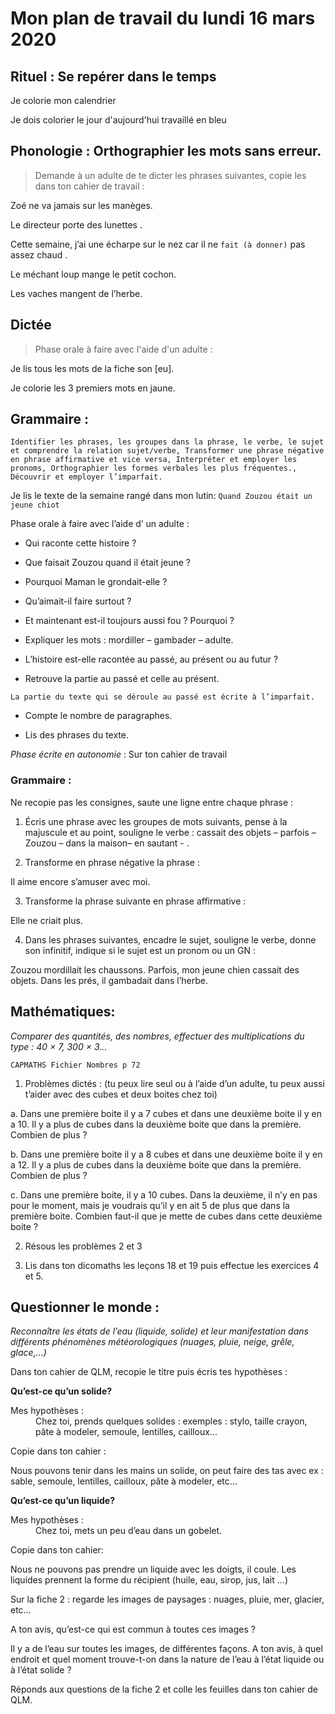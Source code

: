 # Mon plan de travail du lundi 16 mars 2020

## Rituel : Se repérer dans le temps

Je colorie mon calendrier

Je dois colorier le jour d'aujourd'hui travaillé en bleu

## Phonologie : Orthographier les mots sans erreur.

> Demande à un adulte de te dicter les phrases suivantes, copie les dans ton cahier de travail :

Zoé ne va jamais sur les manèges. 

Le directeur porte des lunettes . 

Cette semaine, j’ai une écharpe sur le nez car il ne `fait (à donner)` pas assez chaud . 

Le méchant loup mange le petit cochon. 

Les vaches mangent de l’herbe.

## Dictée 

> Phase orale à faire avec l'aide d'un adulte :

Je lis tous les mots de la fiche son \[eu\].

Je colorie les 3 premiers mots en jaune.

## Grammaire : 
```Identifier les phrases, les groupes dans la phrase, le verbe, le sujet et comprendre la relation sujet/verbe, Transformer une phrase négative en phrase affirmative et vice versa, Interpréter et employer les pronoms, Orthographier les formes verbales les plus fréquentes., Découvrir et employer l’imparfait.```

Je lis le texte de la semaine rangé dans mon lutin:
```Quand Zouzou était un jeune chiot```

Phase orale à faire avec l’aide d’ un adulte :

- Qui raconte cette histoire ?

- Que faisait Zouzou quand il était jeune ?

- Pourquoi Maman le grondait-elle ?

- Qu’aimait-il faire surtout ?

- Et maintenant est-il toujours aussi fou ? Pourquoi ?

- Expliquer les mots : mordiller – gambader – adulte.

- L’histoire est-elle racontée au passé, au présent ou au futur ?

- Retrouve la partie au passé et celle au présent.

```La partie du texte qui se déroule au passé est écrite à l’imparfait.```

- Compte le nombre de paragraphes.

- Lis des phrases du texte.

*Phase écrite en autonomie* : Sur ton cahier de travail

### Grammaire :
Ne recopie pas les consignes, saute une ligne entre chaque phrase :

1. Écris une phrase avec les groupes de mots suivants, pense à la majuscule et au point, souligne le verbe : 
cassait des objets – parfois – Zouzou – dans la maison– en sautant - . 

2. Transforme en phrase négative la phrase : 

  Il aime encore s’amuser avec moi. 

3. Transforme la phrase suivante en phrase affirmative : 

  Elle ne criait plus. 

4. Dans les phrases suivantes, encadre le sujet, souligne le verbe, donne son infinitif, indique si le sujet est un pronom ou un GN : 

  Zouzou mordillait les chaussons. 
  Parfois, mon jeune chien cassait des objets.
  Dans les prés, il gambadait dans l’herbe. 

## Mathématiques: 
*Comparer des quantités, des nombres, effectuer des multiplications du type : 40 × 7, 300 × 3…*

```CAPMATHS Fichier Nombres p 72``` 

1. Problèmes dictés : (tu peux lire seul ou à l’aide d’un adulte, tu peux aussi t’aider avec des cubes et deux boites chez toi)

  a. Dans une première boite il y a 7 cubes et dans une deuxième boite il y en a 10. Il y a plus de cubes dans la deuxième boite que dans la première. Combien de plus ?

  b. Dans une première boite il y a 8 cubes et dans une deuxième boite il y en a 12. Il y a plus de cubes dans la deuxième boite que dans la première. Combien de plus ?

  c. Dans une première boite, il y a 10 cubes. Dans la deuxième, il n’y en pas pour le moment, mais je voudrais qu’il y en ait 5 de plus que dans la première boite. Combien faut-il que je mette de cubes dans cette deuxième boite ?

2. Résous les problèmes 2 et 3

3. Lis dans ton dicomaths les leçons 18 et 19 puis effectue les exercices 4 et 5.

## Questionner le monde : 
*Reconnaître les états de l’eau (liquide, solide) et leur manifestation dans différents phénomènes météorologiques (nuages, pluie, neige, grêle, glace,…)*

Dans ton cahier de QLM, recopie le titre puis écris tes hypothèses :

**Qu’est-ce qu’un solide?**

<dl>
  <dt>Mes hypothèses :</dt>
<dd>
Chez toi, prends quelques solides : exemples : stylo, taille crayon, pâte à modeler, semoule, lentilles, cailloux...
</dd>

Copie dans ton cahier :

Nous pouvons tenir dans les mains un solide, on peut faire des tas avec ex : sable, semoule, lentilles, cailloux, pâte à modeler, etc…


**Qu’est-ce qu’un liquide?**

<dl>
  <dt>Mes hypothèses : </dt>
<dd>
Chez toi, mets un peu d’eau dans un gobelet.
  </dd></dl>
Copie dans ton cahier:


Nous ne pouvons pas prendre un liquide avec les doigts, il coule. Les liquides prennent la forme du récipient (huile, eau, sirop, jus, lait …) 

Sur la fiche 2 :  regarde les images de paysages : nuages, pluie, mer, glacier, etc…

A ton avis, qu’est-ce qui est commun à toutes ces images ? 

Il y a de l’eau sur toutes les images, de différentes façons. A ton avis, à quel endroit et quel moment trouve-t-on dans la nature de l’eau à l’état liquide ou à l’état solide ?

Réponds aux questions de la fiche 2 et colle les feuilles dans ton cahier de QLM.
